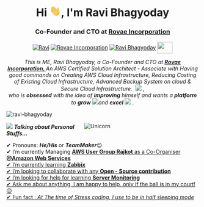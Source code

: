 <h1 align="center">Hi <img src="https://raw.githubusercontent.com/ABSphreak/ABSphreak/master/gifs/Hi.gif" width="30px">, I'm Ravi Bhagyoday</h1>
<h3 align="center">Co-Founder and CTO at <a href="https://rovae.in/"><b>Rovae Incorporation</b></a></h3>
<p align="center">
<a href="https://www.linkedin.com/in/ravibhagyoday/" target="blank"><img align="center" src="https://cdn.jsdelivr.net/npm/simple-icons@3.0.1/icons/linkedin.svg" alt="Ravi" height="30" width="40" /></a>
<a href="https://www.youtube.com/channel/UCa3KUhB2pGjZG0-u2LdKYhg" target="blank"><img align="center" src="https://cdn.jsdelivr.net/npm/simple-icons@3.0.1/icons/youtube.svg" alt="Rovae Incorporation" height="30" width="40" /></a>
<a href="https://www.instagram.com/mad_jack__/" target="blank"><img align="center" src="https://cdn.jsdelivr.net/npm/simple-icons@3.0.1/icons/instagram.svg" alt="Ravi Bhagyoday" height="30" width="40" /></a>
 <a href = "mailto: ravi@rovae.in"><img align="center" src="https://simpleicons.org/icons/gmail.svg" height="30" width="40" /></a>
</p>
</p>



<p align="center">
  <em>
    This is ME, Ravi Bhagyoday, a Co-Founder and CTO at <a href="https://rovae.in/"><b>Rovae Incorporation, </b></a>
    An AWS Certified Solution Architect - Associate with Having good commands on Creating AWS Cloud Infrastructure, Reducing Costing of Existing Cloud Infrastructure, Advanced Backup System on cloud & Secure Cloud Infrastructure. </b>&nbsp;<img src="https://github.com/TheDudeThatCode/TheDudeThatCode/blob/master/Assets/Designer.gif" width="36px">&nbsp,<br>who is <b>obsessed</b>
    with the idea of <b>improving</b> himself and wants a <b>platform</b> to 
    <b>grow</b> <img src="https://github.com/TheDudeThatCode/TheDudeThatCode/blob/master/Assets/Rocket.gif" width="18px">and 
    <b>excel</b> <img src="https://github.com/TheDudeThatCode/TheDudeThatCode/blob/master/Assets/Medal.gif" width="20px">&nbsp.
  </em> 
  <br>
</p>

<p align="left"> <img src="https://komarev.com/ghpvc/?username=RaviBhagyoday&label=Profile%20views&color=0e75b6&style=flat" alt="ravi-bhagyoday" /> </p>
<img align="right" width=300px alt="Unicorn" src="https://media.giphy.com/media/3ohs4BSacFKI7A717y/giphy.gif" />

<img src="https://media.giphy.com/media/ObNTw8Uzwy6KQ/giphy.gif" width="30px">&nbsp;***Talking about Personal Stuffs...***

✔ Pronouns: ***He/His*** or ***TeamMaker***😉 <br>
✔ I’m currently Managing **<a href="https://www.meetup.com/awsugrjk/">AWS User Group Rajkot** as a Co-Organiser **@Amazon Web Services**<br>
✔ I’m currently learning **Zabbix**<br>
✔ I’m looking to collaborate with any **Open - Source contribution**<br>
✔ I’m looking for help for learning **Server Monitoring**<br>
✔ Ask me about anything, I am happy to help, only if the ball is in my court!😉<br>
✔ Fun fact : *At The time of Stress coding, I use to be in half sleeping mode*<br><br><br><br>
